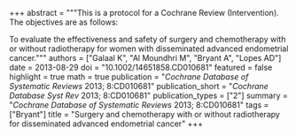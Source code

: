 +++
abstract = """This is a protocol for a Cochrane Review (Intervention). The objectives are as follows:

To evaluate the effectiveness and safety of surgery and chemotherapy with or without radiotherapy for women with disseminated advanced endometrial cancer."""
authors = ["Galaal K", "Al Moundhri M", "Bryant A", "Lopes AD"]
date = 2013-08-29
doi = "10.1002/14651858.CD010681"
featured = false
highlight = true
math = true
publication = "*Cochrane Database of Systematic Reviews* 2013; 8:CD010681"
publication_short = "*Cochrane Database Syst Rev* 2013; 8:CD010681"
publication_types = ["2"]
summary = "*Cochrane Database of Systematic Reviews* 2013; 8:CD010681"
tags = ["Bryant"]
title = "Surgery and chemotherapy with or without radiotherapy for disseminated advanced endometrial cancer"
+++
